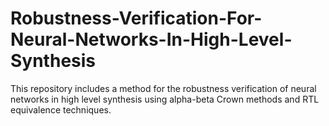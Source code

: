 # Robustness-Verification-For-Neural-Networks-In-High-Level-Synthesis
This repository includes a method for the robustness verification of neural networks in high level synthesis using alpha-beta Crown methods and RTL equivalence techniques.
